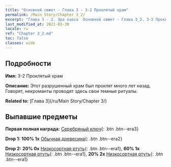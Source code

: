 ```yaml
---
title: "Основной сюжет - Глава 3 - 3-2 Проклятый храм"
permalink: /Main Story/Chapter 3_2/
excerpt: "Глава 3 - 2. Эра хаоса  Основной сюжет - Глава 3_2. 3-2 Проклятый храм"
last_modified_at: 2021-03-30
locale: ru
ref: "Chapter 3_2.md"
toc: false
classes: wide
---
```


## Подробности

 **Имя:** 3-2 Проклятый храм

 **Описание:** Этот разрушенный храм был проклят много лет назад. Говорят, некроманты проводят здесь свои темные ритуалы.

 **Related to:** [Глава 3](/ru/Main Story/Chapter 3/)

## Выпавшие предметы

 **Первая полная награда:** [Серебряный ключ](/ru/Items/con_693/){: .btn .btn--era3}

 **Drop 1:** **100% 1x** [Обычная древесина](/ru/Items/mat_7/){: .btn .btn--era2}

 **Drop 2:** **20% 0x** [Низкосортная ртуть](/ru/Items/mat_2/){: .btn .btn--era1}, **60% 1x** [Низкосортная ртуть](/ru/Items/mat_2/){: .btn .btn--era1}, **20% 2x** [Низкосортная ртуть](/ru/Items/mat_2/){: .btn .btn--era1}

